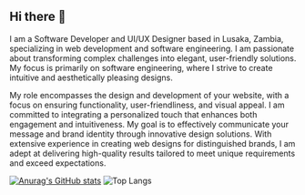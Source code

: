 ## Hi there 👋
I am a Software Developer and UI/UX Designer based in Lusaka, Zambia, specializing in web development and software engineering. I am passionate about transforming complex challenges into elegant, user-friendly solutions. My focus is primarily on software engineering, where I strive to create intuitive and aesthetically pleasing designs.

My role encompasses the design and development of your website, with a focus on ensuring functionality, user-friendliness, and visual appeal. I am committed to integrating a personalized touch that enhances both engagement and intuitiveness. My goal is to effectively communicate your message and brand identity through innovative design solutions. With extensive experience in creating web designs for distinguished brands, I am adept at delivering high-quality results tailored to meet unique requirements and exceed expectations.

[![Anurag's GitHub stats](https://github-readme-stats.vercel.app/api?username=marcosmwaba)](https://github.com/anuraghazra/github-readme-stats)
![Top Langs](https://github-readme-stats.vercel.app/api/top-langs/?username=marcosmwaba&hide_progress=true)
